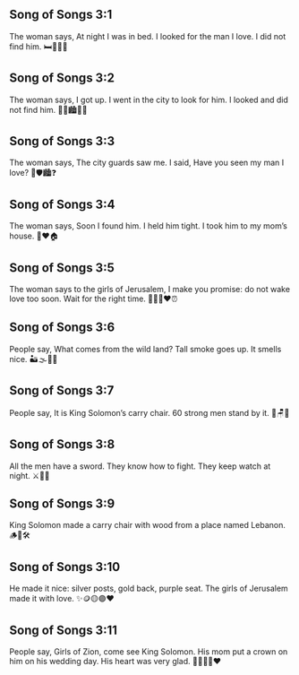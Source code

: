 ## Song of Songs 3:1
The woman says, At night I was in bed. I looked for the man I love. I did not find him. 🛏️🌙👀😢
## Song of Songs 3:2
The woman says, I got up. I went in the city to look for him. I looked and did not find him. 🚶‍♀️🏙️👀😕
## Song of Songs 3:3
The woman says, The city guards saw me. I said, Have you seen my man I love? 👮🛡️🏙️❓
## Song of Songs 3:4
The woman says, Soon I found him. I held him tight. I took him to my mom’s house. 🤗❤️🏠
## Song of Songs 3:5
The woman says to the girls of Jerusalem, I make you promise: do not wake love too soon. Wait for the right time. 👧👧🤞❤️⏰
## Song of Songs 3:6
People say, What comes from the wild land? Tall smoke goes up. It smells nice. 🏜️🌫️👃✨
## Song of Songs 3:7
People say, It is King Solomon’s carry chair. 60 strong men stand by it. 🤴🪑💪
## Song of Songs 3:8
All the men have a sword. They know how to fight. They keep watch at night. ⚔️🌙👀
## Song of Songs 3:9
King Solomon made a carry chair with wood from a place named Lebanon. 🪵🌲🛠️
## Song of Songs 3:10
He made it nice: silver posts, gold back, purple seat. The girls of Jerusalem made it with love. ✨🪙🟡🟣❤️
## Song of Songs 3:11
People say, Girls of Zion, come see King Solomon. His mom put a crown on him on his wedding day. His heart was very glad. 👧👑💍😊❤️
